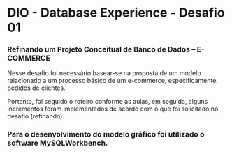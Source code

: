# DIO - Database Experience - Desafio 01

### Refinando um Projeto Conceitual de Banco de Dados – E-COMMERCE

Nesse desafio foi necessário basear-se na proposta de um modelo relacionado a um processo básico de um e-commerce, especificamente, pedidos de clientes.

Portanto, foi seguido o roteiro conforme as aulas, em seguida, alguns incrementos foram implementados de acordo com o que foi solicitado no desafio (refinando).

### Para o desenvolvimento do modelo gráfico foi utilizado o software MySQLWorkbench.
